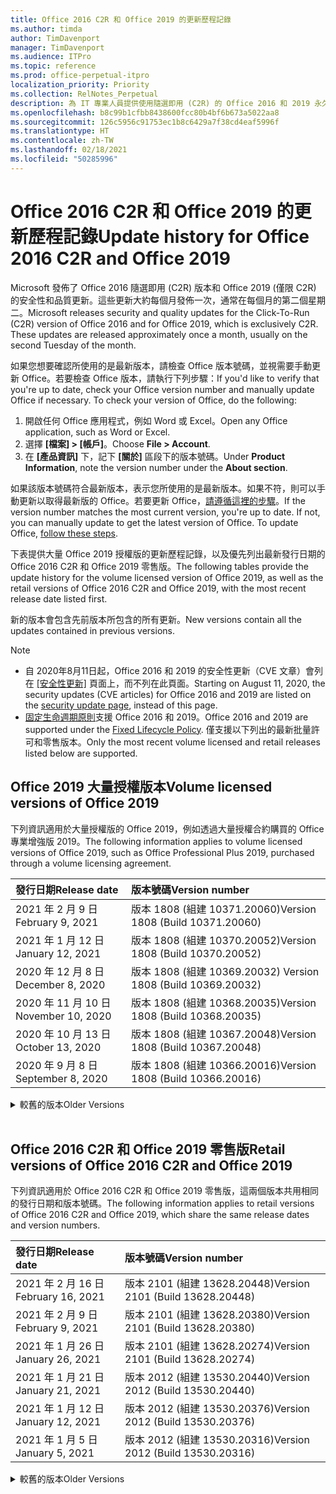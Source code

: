 ```yaml
---
title: Office 2016 C2R 和 Office 2019 的更新歷程記錄
ms.author: timda
author: TimDavenport
manager: TimDavenport
ms.audience: ITPro
ms.topic: reference
ms.prod: office-perpetual-itpro
localization_priority: Priority
ms.collection: RelNotes_Perpetual
description: 為 IT 專業人員提供使用隨選即用 (C2R) 的 Office 2016 和 2019 永久版本的更新歷程記錄
ms.openlocfilehash: b8c99b1cfbb8438600fcc80b4bf6b673a5022aa8
ms.sourcegitcommit: 126c5956c91753ec1b8c6429a7f38cd4eaf5996f
ms.translationtype: HT
ms.contentlocale: zh-TW
ms.lasthandoff: 02/18/2021
ms.locfileid: "50285996"
---
```

# <a name="update-history-for-office-2016-c2r-and-office-2019"></a><span data-ttu-id="8a308-103">Office 2016 C2R 和 Office 2019 的更新歷程記錄</span><span class="sxs-lookup"><span data-stu-id="8a308-103">Update history for Office 2016 C2R and Office 2019</span></span>

<span data-ttu-id="8a308-p101">Microsoft 發佈了 Office 2016 隨選即用 (C2R) 版本和 Office 2019 (僅限 C2R) 的安全性和品質更新。這些更新大約每個月發佈一次，通常在每個月的第二個星期二。</span><span class="sxs-lookup"><span data-stu-id="8a308-p101">Microsoft releases security and quality updates for the Click-To-Run (C2R) version of Office 2016 and for Office 2019, which is exclusively C2R. These updates are released approximately once a month, usually on the second Tuesday of the month.</span></span>

<span data-ttu-id="8a308-p102">如果您想要確認所使用的是最新版本，請檢查 Office 版本號碼，並視需要手動更新 Office。若要檢查 Office 版本，請執行下列步驟：</span><span class="sxs-lookup"><span data-stu-id="8a308-p102">If you'd like to verify that you're up to date, check your Office version number and manually update Office if necessary. To check your version of Office, do the following:</span></span>

  1.    <span data-ttu-id="8a308-108">開啟任何 Office 應用程式，例如 Word 或 Excel。</span><span class="sxs-lookup"><span data-stu-id="8a308-108">Open any Office application, such as Word or Excel.</span></span>
  2.    <span data-ttu-id="8a308-109">選擇 **[檔案] > [帳戶]**。</span><span class="sxs-lookup"><span data-stu-id="8a308-109">Choose **File > Account**.</span></span>
  3.    <span data-ttu-id="8a308-110">在 **[產品資訊]** 下，記下 **[關於]** 區段下的版本號碼。</span><span class="sxs-lookup"><span data-stu-id="8a308-110">Under **Product Information**, note the version number under the **About section**.</span></span>

<span data-ttu-id="8a308-p103">如果該版本號碼符合最新版本，表示您所使用的是最新版本。如果不符，則可以手動更新以取得最新版的 Office。若要更新 Office，[請遵循這裡的步驟](https://support.office.com/article/2ab296f3-7f03-43a2-8e50-46de917611c5)。</span><span class="sxs-lookup"><span data-stu-id="8a308-p103">If the version number matches the most current version, you're up to date. If not, you can manually update to get the latest version of Office. To update Office, [follow these steps](https://support.office.com/article/2ab296f3-7f03-43a2-8e50-46de917611c5).</span></span>


<span data-ttu-id="8a308-114">下表提供大量 Office 2019 授權版的更新歷程記錄，以及優先列出最新發行日期的 Office 2016 C2R 和 Office 2019 零售版。</span><span class="sxs-lookup"><span data-stu-id="8a308-114">The following tables provide the update history for the volume licensed version of Office 2019, as well as the retail versions of Office 2016 C2R and Office 2019, with the most recent release date listed first.</span></span>

<span data-ttu-id="8a308-115">新的版本會包含先前版本所包含的所有更新。</span><span class="sxs-lookup"><span data-stu-id="8a308-115">New versions contain all the updates contained in previous versions.</span></span>


 > [!NOTE]
> - <span data-ttu-id="8a308-116">自 2020年8月11日起，Office 2016 和 2019 的安全性更新（CVE 文章）會列在 [[安全性更新]](https://docs.microsoft.com/officeupdates/microsoft365-apps-security-updates) 頁面上，而不列在此頁面。</span><span class="sxs-lookup"><span data-stu-id="8a308-116">Starting on August 11, 2020, the security updates (CVE articles) for Office 2016 and 2019 are listed on the [security update page](https://docs.microsoft.com/officeupdates/microsoft365-apps-security-updates), instead of this page.</span></span> 
> - <span data-ttu-id="8a308-117">[固定生命週期原則](https://docs.microsoft.com/lifecycle/policies/fixed)支援 Office 2016 和 2019。</span><span class="sxs-lookup"><span data-stu-id="8a308-117">Office 2016 and 2019 are supported under the [Fixed Lifecycle Policy](https://docs.microsoft.com/lifecycle/policies/fixed).</span></span> <span data-ttu-id="8a308-118">僅支援以下列出的最新批量許可和零售版本。</span><span class="sxs-lookup"><span data-stu-id="8a308-118">Only the most recent volume licensed and retail releases listed below are supported.</span></span>


## <a name="volume-licensed-versions-of-office-2019"></a><span data-ttu-id="8a308-119">Office 2019 大量授權版本</span><span class="sxs-lookup"><span data-stu-id="8a308-119">Volume licensed versions of Office 2019</span></span>
<span data-ttu-id="8a308-120">下列資訊適用於大量授權版的 Office 2019，例如透過大量授權合約購買的 Office 專業增強版 2019。</span><span class="sxs-lookup"><span data-stu-id="8a308-120">The following information applies to volume licensed versions of Office 2019, such as Office Professional Plus 2019, purchased through a volume licensing agreement.</span></span>

[//]: # (DO NOT REMOVE VL TABLE START)


|<span data-ttu-id="8a308-122">**發行日期**</span><span class="sxs-lookup"><span data-stu-id="8a308-122">**Release date**</span></span>|<span data-ttu-id="8a308-123">**版本號碼**</span><span class="sxs-lookup"><span data-stu-id="8a308-123">**Version number**</span></span>|
|:-----|:-----|
|<span data-ttu-id="8a308-124">2021 年 2 月 9 日</span><span class="sxs-lookup"><span data-stu-id="8a308-124">February 9, 2021</span></span>|<span data-ttu-id="8a308-125">版本 1808 (組建 10371.20060)</span><span class="sxs-lookup"><span data-stu-id="8a308-125">Version 1808 (Build 10371.20060)</span></span>|
|<span data-ttu-id="8a308-126">2021 年 1 月 12 日</span><span class="sxs-lookup"><span data-stu-id="8a308-126">January 12, 2021</span></span>|<span data-ttu-id="8a308-127">版本 1808 (組建 10370.20052)</span><span class="sxs-lookup"><span data-stu-id="8a308-127">Version 1808 (Build 10370.20052)</span></span>|
|<span data-ttu-id="8a308-128">2020 年 12 月 8 日</span><span class="sxs-lookup"><span data-stu-id="8a308-128">December 8, 2020</span></span>|<span data-ttu-id="8a308-129">版本 1808 (組建 10369.20032) </span><span class="sxs-lookup"><span data-stu-id="8a308-129">Version 1808 (Build 10369.20032)</span></span>|
|<span data-ttu-id="8a308-130">2020 年 11 月 10 日</span><span class="sxs-lookup"><span data-stu-id="8a308-130">November 10, 2020</span></span>|<span data-ttu-id="8a308-131">版本 1808 (組建 10368.20035)</span><span class="sxs-lookup"><span data-stu-id="8a308-131">Version 1808 (Build 10368.20035)</span></span>|
|<span data-ttu-id="8a308-132">2020 年 10 月 13 日</span><span class="sxs-lookup"><span data-stu-id="8a308-132">October 13, 2020</span></span>|<span data-ttu-id="8a308-133">版本 1808 (組建 10367.20048)</span><span class="sxs-lookup"><span data-stu-id="8a308-133">Version 1808 (Build 10367.20048)</span></span>|
|<span data-ttu-id="8a308-134">2020 年 9 月 8 日</span><span class="sxs-lookup"><span data-stu-id="8a308-134">September 8, 2020</span></span>|<span data-ttu-id="8a308-135">版本 1808 (組建 10366.20016)</span><span class="sxs-lookup"><span data-stu-id="8a308-135">Version 1808 (Build 10366.20016)</span></span>|


[//]: # (DO NOT REMOVE VL TABLE END)

<details>
<summary><span data-ttu-id="8a308-137">較舊的版本</span><span class="sxs-lookup"><span data-stu-id="8a308-137">Older Versions</span></span></summary>
 

[//]: # (DO NOT REMOVE VL OLD TABLE START)


|<span data-ttu-id="8a308-139">**發行日期**</span><span class="sxs-lookup"><span data-stu-id="8a308-139">**Release date**</span></span>|<span data-ttu-id="8a308-140">**版本號碼**</span><span class="sxs-lookup"><span data-stu-id="8a308-140">**Version number**</span></span>|
|:-----|:-----|
|<span data-ttu-id="8a308-141">2020 年 8 月 11 日</span><span class="sxs-lookup"><span data-stu-id="8a308-141">August 11, 2020</span></span>|<span data-ttu-id="8a308-142">版本 1808 (組建 10364.20059)</span><span class="sxs-lookup"><span data-stu-id="8a308-142">Version 1808 (Build 10364.20059)</span></span>|
|<span data-ttu-id="8a308-143">2020 年 7 月 14 日</span><span class="sxs-lookup"><span data-stu-id="8a308-143">July 14, 2020</span></span>   |<span data-ttu-id="8a308-144">版本 1808 (組建 10363.20015)</span><span class="sxs-lookup"><span data-stu-id="8a308-144">Version 1808 (Build 10363.20015)</span></span>  |
|<span data-ttu-id="8a308-145">2020 年 6 月 9 日</span><span class="sxs-lookup"><span data-stu-id="8a308-145">June 9, 2020</span></span>   |<span data-ttu-id="8a308-146">版本 1808 (組建 10361.20002)</span><span class="sxs-lookup"><span data-stu-id="8a308-146">Version 1808 (Build 10361.20002)</span></span>  |
|<span data-ttu-id="8a308-147">2020 年 5 月 12 日</span><span class="sxs-lookup"><span data-stu-id="8a308-147">May 12, 2020</span></span>   |<span data-ttu-id="8a308-148">版本 1808 (組建 10359.20023)</span><span class="sxs-lookup"><span data-stu-id="8a308-148">Version 1808 (Build 10359.20023)</span></span>  |
|<span data-ttu-id="8a308-149">2020 年 4 月 14 日</span><span class="sxs-lookup"><span data-stu-id="8a308-149">April 14, 2020</span></span>   |<span data-ttu-id="8a308-150">版本 1808 (組建 10358.20061)</span><span class="sxs-lookup"><span data-stu-id="8a308-150">Version 1808 (Build 10358.20061)</span></span>  |
|<span data-ttu-id="8a308-151">2020 年 3 月 10 日</span><span class="sxs-lookup"><span data-stu-id="8a308-151">March 10, 2020</span></span>   |<span data-ttu-id="8a308-152">版本 1808 (組建 10357.20081)</span><span class="sxs-lookup"><span data-stu-id="8a308-152">Version 1808 (Build 10357.20081)</span></span>  |
|<span data-ttu-id="8a308-153">2020 年 2 月 11 日</span><span class="sxs-lookup"><span data-stu-id="8a308-153">February 11, 2020</span></span>   |<span data-ttu-id="8a308-154">版本 1808 (組建 10356.20006)</span><span class="sxs-lookup"><span data-stu-id="8a308-154">Version 1808 (Build 10356.20006)</span></span>  |


[//]: # (DO NOT REMOVE VL OLD TABLE END)

</details>


<br/>

## <a name="retail-versions-of-office-2016-c2r-and-office-2019"></a><span data-ttu-id="8a308-156">Office 2016 C2R 和 Office 2019 零售版</span><span class="sxs-lookup"><span data-stu-id="8a308-156">Retail versions of Office 2016 C2R and Office 2019</span></span>
<span data-ttu-id="8a308-157">下列資訊適用於 Office 2016 C2R 和 Office 2019 零售版，這兩個版本共用相同的發行日期和版本號碼。</span><span class="sxs-lookup"><span data-stu-id="8a308-157">The following information applies to retail versions of Office 2016 C2R and Office 2019, which share the same release dates and version numbers.</span></span>

[//]: # (DO NOT REMOVE RETAIL TABLE START)


|<span data-ttu-id="8a308-159">**發行日期**</span><span class="sxs-lookup"><span data-stu-id="8a308-159">**Release date**</span></span>|<span data-ttu-id="8a308-160">**版本號碼**</span><span class="sxs-lookup"><span data-stu-id="8a308-160">**Version number**</span></span>|
|:-----|:-----|
|<span data-ttu-id="8a308-161">2021 年 2 月 16 日</span><span class="sxs-lookup"><span data-stu-id="8a308-161">February 16, 2021</span></span>|<span data-ttu-id="8a308-162">版本 2101 (組建 13628.20448)</span><span class="sxs-lookup"><span data-stu-id="8a308-162">Version 2101 (Build 13628.20448)</span></span>|
|<span data-ttu-id="8a308-163">2021 年 2 月 9 日</span><span class="sxs-lookup"><span data-stu-id="8a308-163">February 9, 2021</span></span>|<span data-ttu-id="8a308-164">版本 2101 (組建 13628.20380)</span><span class="sxs-lookup"><span data-stu-id="8a308-164">Version 2101 (Build 13628.20380)</span></span>|
|<span data-ttu-id="8a308-165">2021 年 1 月 26 日</span><span class="sxs-lookup"><span data-stu-id="8a308-165">January 26, 2021</span></span>|<span data-ttu-id="8a308-166">版本 2101 (組建 13628.20274)</span><span class="sxs-lookup"><span data-stu-id="8a308-166">Version 2101 (Build 13628.20274)</span></span>|
|<span data-ttu-id="8a308-167">2021 年 1 月 21 日</span><span class="sxs-lookup"><span data-stu-id="8a308-167">January 21, 2021</span></span>|<span data-ttu-id="8a308-168">版本 2012 (組建 13530.20440)</span><span class="sxs-lookup"><span data-stu-id="8a308-168">Version 2012 (Build 13530.20440)</span></span>|
|<span data-ttu-id="8a308-169">2021 年 1 月 12 日</span><span class="sxs-lookup"><span data-stu-id="8a308-169">January 12, 2021</span></span>|<span data-ttu-id="8a308-170">版本 2012 (組建 13530.20376)</span><span class="sxs-lookup"><span data-stu-id="8a308-170">Version 2012 (Build 13530.20376)</span></span>|
|<span data-ttu-id="8a308-171">2021 年 1 月 5 日</span><span class="sxs-lookup"><span data-stu-id="8a308-171">January 5, 2021</span></span>|<span data-ttu-id="8a308-172">版本 2012 (組建 13530.20316)</span><span class="sxs-lookup"><span data-stu-id="8a308-172">Version 2012 (Build 13530.20316)</span></span>|


[//]: # (DO NOT REMOVE RETAIL TABLE END)

<details>
<summary><span data-ttu-id="8a308-174">較舊的版本</span><span class="sxs-lookup"><span data-stu-id="8a308-174">Older Versions</span></span></summary>
 

[//]: # (DO NOT REMOVE RETAIL OLD TABLE START)


|<span data-ttu-id="8a308-176">**發行日期**</span><span class="sxs-lookup"><span data-stu-id="8a308-176">**Release date**</span></span>|<span data-ttu-id="8a308-177">**版本號碼**</span><span class="sxs-lookup"><span data-stu-id="8a308-177">**Version number**</span></span>|
|:-----|:-----|
|<span data-ttu-id="8a308-178">2020 年 12 月 21 日</span><span class="sxs-lookup"><span data-stu-id="8a308-178">December 21, 2020</span></span>|<span data-ttu-id="8a308-179">版本 2011 (組建 13426.20404)</span><span class="sxs-lookup"><span data-stu-id="8a308-179">Version 2011 (Build 13426.20404)</span></span>|
|<span data-ttu-id="8a308-180">2020 年 12 月 8 日</span><span class="sxs-lookup"><span data-stu-id="8a308-180">December 8, 2020</span></span>|<span data-ttu-id="8a308-181">版本 2011 (組建 13426.20332) </span><span class="sxs-lookup"><span data-stu-id="8a308-181">Version 2011 (Build 13426.20332)</span></span>|
|<span data-ttu-id="8a308-182">2020 年 12 月 2 日</span><span class="sxs-lookup"><span data-stu-id="8a308-182">December 2, 2020</span></span>|<span data-ttu-id="8a308-183">版本 2011 (組建 13426.20308)</span><span class="sxs-lookup"><span data-stu-id="8a308-183">Version 2011 (Build 13426.20308)</span></span>|
|<span data-ttu-id="8a308-184">2020 年 11 月 30 日</span><span class="sxs-lookup"><span data-stu-id="8a308-184">November 30, 2020</span></span>|<span data-ttu-id="8a308-185">版本 2011 (組建 13426.20294)</span><span class="sxs-lookup"><span data-stu-id="8a308-185">Version 2011 (Build 13426.20294)</span></span>|
|<span data-ttu-id="8a308-186">2020 年 11 月 23 日</span><span class="sxs-lookup"><span data-stu-id="8a308-186">November 23, 2020</span></span>|<span data-ttu-id="8a308-187">版本 2011 (組建 13426.20274)</span><span class="sxs-lookup"><span data-stu-id="8a308-187">Version 2011 (Build 13426.20274)</span></span>|
|<span data-ttu-id="8a308-188">2020 年 11 月 17 日</span><span class="sxs-lookup"><span data-stu-id="8a308-188">November 17, 2020</span></span>|<span data-ttu-id="8a308-189">版本 2010 (組建 13328.20408)</span><span class="sxs-lookup"><span data-stu-id="8a308-189">Version 2010 (Build 13328.20408)</span></span>|
|<span data-ttu-id="8a308-190">2020 年 11 月 10 日</span><span class="sxs-lookup"><span data-stu-id="8a308-190">November 10, 2020</span></span>|<span data-ttu-id="8a308-191">版本 2010 (組建 13328.20356)</span><span class="sxs-lookup"><span data-stu-id="8a308-191">Version 2010 (Build 13328.20356)</span></span>|
|<span data-ttu-id="8a308-192">2020 年 10 月 27 日</span><span class="sxs-lookup"><span data-stu-id="8a308-192">October 27, 2020</span></span>|<span data-ttu-id="8a308-193">版本 2010 (組建 13328.20292)</span><span class="sxs-lookup"><span data-stu-id="8a308-193">Version 2010 (Build 13328.20292)</span></span>|
|<span data-ttu-id="8a308-194">2020 年 10 月 21 日</span><span class="sxs-lookup"><span data-stu-id="8a308-194">October 21, 2020</span></span>|<span data-ttu-id="8a308-195">版本 2009 (組建 13231.20418)</span><span class="sxs-lookup"><span data-stu-id="8a308-195">Version 2009 (Build 13231.20418)</span></span>|
|<span data-ttu-id="8a308-196">2020 年 10 月 13 日</span><span class="sxs-lookup"><span data-stu-id="8a308-196">October 13, 2020</span></span>|<span data-ttu-id="8a308-197">版本 2009 (組建 13231.20390)</span><span class="sxs-lookup"><span data-stu-id="8a308-197">Version 2009 (Build 13231.20390)</span></span>|
|<span data-ttu-id="8a308-198">2020 年 10 月 8 日</span><span class="sxs-lookup"><span data-stu-id="8a308-198">October 8, 2020</span></span>|<span data-ttu-id="8a308-199">版本 2009 (組建 13231.20368)</span><span class="sxs-lookup"><span data-stu-id="8a308-199">Version 2009 (Build 13231.20368)</span></span>|
|<span data-ttu-id="8a308-200">2020 年 9 月 28 日</span><span class="sxs-lookup"><span data-stu-id="8a308-200">September 28, 2020</span></span>|<span data-ttu-id="8a308-201">版本 2009 (組建 13231.20262)</span><span class="sxs-lookup"><span data-stu-id="8a308-201">Version 2009 (Build 13231.20262)</span></span>|
|<span data-ttu-id="8a308-202">2020 年 9 月 22 日</span><span class="sxs-lookup"><span data-stu-id="8a308-202">September 22, 2020</span></span>|<span data-ttu-id="8a308-203">版本 2008 (組建 13127.20508)</span><span class="sxs-lookup"><span data-stu-id="8a308-203">Version 2008 (Build 13127.20508)</span></span>|
|<span data-ttu-id="8a308-204">2020 年 9 月 9 日</span><span class="sxs-lookup"><span data-stu-id="8a308-204">September 9, 2020</span></span>|<span data-ttu-id="8a308-205">版本 2008 (組建 13127.20408)</span><span class="sxs-lookup"><span data-stu-id="8a308-205">Version 2008 (Build 13127.20408)</span></span>|
|<span data-ttu-id="8a308-206">2020 年 8 月 31 日</span><span class="sxs-lookup"><span data-stu-id="8a308-206">August 31, 2020</span></span>|<span data-ttu-id="8a308-207">版本 2008 (組建 13127.20296)</span><span class="sxs-lookup"><span data-stu-id="8a308-207">Version 2008 (Build 13127.20296)</span></span>|
|<span data-ttu-id="8a308-208">2020 年 8 月 25 日</span><span class="sxs-lookup"><span data-stu-id="8a308-208">August 25, 2020</span></span>|<span data-ttu-id="8a308-209">版本 2007 (組建 13029.20460)</span><span class="sxs-lookup"><span data-stu-id="8a308-209">Version 2007 (Build 13029.20460)</span></span>|
|<span data-ttu-id="8a308-210">2020 年 8 月 11 日</span><span class="sxs-lookup"><span data-stu-id="8a308-210">August 11, 2020</span></span>|<span data-ttu-id="8a308-211">版本 2007 (組建 13029.20344)</span><span class="sxs-lookup"><span data-stu-id="8a308-211">Version 2007 (Build 13029.20344)</span></span>|
|<span data-ttu-id="8a308-212">2020 年 7 月 30 日</span><span class="sxs-lookup"><span data-stu-id="8a308-212">July 30, 2020</span></span>|<span data-ttu-id="8a308-213">版本 2007 (組建 13029.20308)</span><span class="sxs-lookup"><span data-stu-id="8a308-213">Version 2007 (Build 13029.20308)</span></span>  |
|<span data-ttu-id="8a308-214">2020 年 7 月 28 日</span><span class="sxs-lookup"><span data-stu-id="8a308-214">July 28, 2020</span></span>|<span data-ttu-id="8a308-215">版本 2006 (組建 13001.20498)</span><span class="sxs-lookup"><span data-stu-id="8a308-215">Version 2006 (Build 13001.20498)</span></span>  |
|<span data-ttu-id="8a308-216">2020 年 7 月 14 日</span><span class="sxs-lookup"><span data-stu-id="8a308-216">July 14, 2020</span></span>|<span data-ttu-id="8a308-217">版本 2006 (組建13001.20384)</span><span class="sxs-lookup"><span data-stu-id="8a308-217">Version 2006 (Build 13001.20384)</span></span>  |
|<span data-ttu-id="8a308-218">2020 年 6 月 30 日</span><span class="sxs-lookup"><span data-stu-id="8a308-218">June 30, 2020</span></span>|<span data-ttu-id="8a308-219">版本 2006 (組建 13001.20266)</span><span class="sxs-lookup"><span data-stu-id="8a308-219">Version 2006 (Build 13001.20266)</span></span>  |
|<span data-ttu-id="8a308-220">2020 年 6 月 24 日</span><span class="sxs-lookup"><span data-stu-id="8a308-220">June 24, 2020</span></span>|<span data-ttu-id="8a308-221">版本 2005 (組建 12827.20470)</span><span class="sxs-lookup"><span data-stu-id="8a308-221">Version 2005 (Build 12827.20470)</span></span>  |
|<span data-ttu-id="8a308-222">2020 年 6 月 9 日</span><span class="sxs-lookup"><span data-stu-id="8a308-222">June 9, 2020</span></span>|<span data-ttu-id="8a308-223">版本 2005 (組建 12827.20336)</span><span class="sxs-lookup"><span data-stu-id="8a308-223">Version 2005 (Build 12827.20336)</span></span>  |
|<span data-ttu-id="8a308-224">2020 年 6 月 2 日</span><span class="sxs-lookup"><span data-stu-id="8a308-224">June 2, 2020</span></span>|<span data-ttu-id="8a308-225">版本 2005 (組建 12827.20268)</span><span class="sxs-lookup"><span data-stu-id="8a308-225">Version 2005 (Build 12827.20268)</span></span>  |
|<span data-ttu-id="8a308-226">2020 年 5 月 21 日</span><span class="sxs-lookup"><span data-stu-id="8a308-226">May 21, 2020</span></span>|<span data-ttu-id="8a308-227">版本 2004 (組建 12730.20352)</span><span class="sxs-lookup"><span data-stu-id="8a308-227">Version 2004 (Build 12730.20352)</span></span>  |
|<span data-ttu-id="8a308-228">2020 年 5 月 12 日</span><span class="sxs-lookup"><span data-stu-id="8a308-228">May 12, 2020</span></span>|<span data-ttu-id="8a308-229">版本 2004 (組建 12730.20270)</span><span class="sxs-lookup"><span data-stu-id="8a308-229">Version 2004 (Build 12730.20270)</span></span>  |
|<span data-ttu-id="8a308-230">2020 年 5 月 4 日</span><span class="sxs-lookup"><span data-stu-id="8a308-230">May 4, 2020</span></span>|<span data-ttu-id="8a308-231">版本 2004 (組建 12730.20250)</span><span class="sxs-lookup"><span data-stu-id="8a308-231">Version 2004 (Build 12730.20250)</span></span>  |
|<span data-ttu-id="8a308-232">2020 年 4 月 29 日</span><span class="sxs-lookup"><span data-stu-id="8a308-232">April 29, 2020</span></span>|<span data-ttu-id="8a308-233">版本 2004 (組建 12730.20236)</span><span class="sxs-lookup"><span data-stu-id="8a308-233">Version 2004 (Build 12730.20236)</span></span>  |
|<span data-ttu-id="8a308-234">2020 年 4 月 15 日</span><span class="sxs-lookup"><span data-stu-id="8a308-234">April 15, 2020</span></span>|<span data-ttu-id="8a308-235">版本 2003 (組建 12624.20466)</span><span class="sxs-lookup"><span data-stu-id="8a308-235">Version 2003 (Build 12624.20466)</span></span>  |
|<span data-ttu-id="8a308-236">2020 年 4 月 14 日</span><span class="sxs-lookup"><span data-stu-id="8a308-236">April 14, 2020</span></span>|<span data-ttu-id="8a308-237">版本 2003 (組建 12624.20442)</span><span class="sxs-lookup"><span data-stu-id="8a308-237">Version 2003 (Build 12624.20442)</span></span>  |
|<span data-ttu-id="8a308-238">2020 年 3 月 31 日</span><span class="sxs-lookup"><span data-stu-id="8a308-238">March 31, 2020</span></span>|<span data-ttu-id="8a308-239">版本 2003 (組建 12624.20382)</span><span class="sxs-lookup"><span data-stu-id="8a308-239">Version 2003 (Build 12624.20382)</span></span>  |
|<span data-ttu-id="8a308-240">2020 年 3 月 25 日</span><span class="sxs-lookup"><span data-stu-id="8a308-240">March 25, 2020</span></span>|<span data-ttu-id="8a308-241">版本 2003 (組建 12624.20320)</span><span class="sxs-lookup"><span data-stu-id="8a308-241">Version 2003 (Build 12624.20320)</span></span>  |
|<span data-ttu-id="8a308-242">2020 年 3 月 10 日</span><span class="sxs-lookup"><span data-stu-id="8a308-242">March 10, 2020</span></span>|<span data-ttu-id="8a308-243">版本 2002 (組建 12527.20278)</span><span class="sxs-lookup"><span data-stu-id="8a308-243">Version 2002 (Build 12527.20278)</span></span>  |
|<span data-ttu-id="8a308-244">2020 年 3 月 1 日</span><span class="sxs-lookup"><span data-stu-id="8a308-244">March 1, 2020</span></span>   |<span data-ttu-id="8a308-245">版本 2002 (組建 12527.20242)</span><span class="sxs-lookup"><span data-stu-id="8a308-245">Version 2002 (Build 12527.20242)</span></span>  |


[//]: # (DO NOT REMOVE RETAIL OLD TABLE END)


</details>






